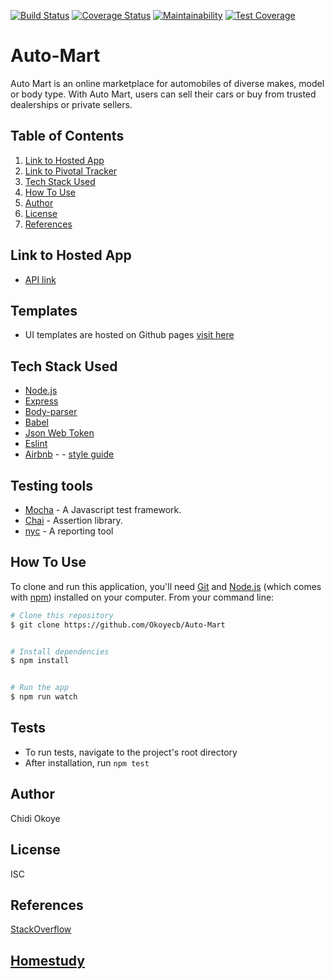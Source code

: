 [![Build Status](https://travis-ci.org/Okoyecb/Auto-Mart.svg?branch=develop)](https://travis-ci.org/Okoyecb/Auto-Mart)
[![Coverage Status](https://coveralls.io/repos/github/Okoyecb/Auto-Mart/badge.svg)](https://coveralls.io/github/Okoyecb/Auto-Mart)
[![Maintainability](https://api.codeclimate.com/v1/badges/f833d20e78456574fcf5/maintainability)](https://codeclimate.com/github/Okoyecb/Auto-Mart/maintainability)
[![Test Coverage](https://api.codeclimate.com/v1/badges/f833d20e78456574fcf5/test_coverage)](https://codeclimate.com/github/Okoyecb/Auto-Mart/test_coverage)


# Auto-Mart
Auto Mart is an online marketplace for automobiles of diverse makes, model or body type. With Auto Mart, users can sell their cars or buy from trusted dealerships or private sellers.

## Table of Contents
1. <a href="#hosted-app">Link to Hosted App</a>
2. <a href="#Templates">Link to Pivotal Tracker</a>
3. <a href="#tech-stack-used">Tech Stack Used</a>
4. <a href="#Testing tools">How To Use</a>
5. <a href="#author">Author</a>
6. <a href="#license">License</a>
7. <a href="#references">References</a>


## Link to Hosted App
* [API link]( )

## Templates
* UI templates are hosted on Github pages [visit here](https://okoyecb.github.io/Auto-Mart/)

## Tech Stack Used

- [Node.js](https://nodejs.org/)
- [Express](https://expressjs.com/)
- [Body-parser](https://www.npmjs.com/package/body-parser)
- [Babel](https://babeljs.io)
- [Json Web Token](https://jwt.io/)
- [Eslint](https://eslint.org/)
- [Airbnb](https://www.npmjs.com/package/eslint-config-airbnb) - - [style guide](https://github.com/airbnb/javascript)

## Testing tools
* [Mocha](https://mochajs.org/) - A Javascript test framework.
* [Chai](http://chaijs.com) - Assertion library.
* [nyc](https://github.com/istanbuljs/nyc) - A reporting tool

## How To Use

To clone and run this application, you'll need [Git](https://git-scm.com) and [Node.js](https://nodejs.org/en/download/) (which comes with [npm](http://npmjs.com)) installed on your computer. From your command line:

```bash
# Clone this repository
$ git clone https://github.com/Okoyecb/Auto-Mart


# Install dependencies
$ npm install


# Run the app
$ npm run watch
```
## Tests

* To run tests, navigate to the project's root directory
* After installation, run `npm test`


## Author

Chidi Okoye


## License

ISC

## References

[StackOverflow](https://stackoverflow.com/)

[Homestudy](homestudy.andela.com)
---



